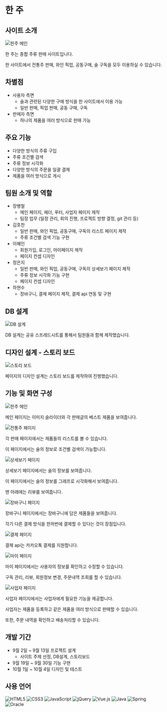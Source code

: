 # 한 주

## 사이트 소개

![한주 메인](https://github.com/user-attachments/assets/0dc64c61-e5d0-43e1-a808-c1b5865b7f15)

한 주는 종합 주류 판매 사이트입니다.


한 사이트에서 전통주 판매, 와인 픽업, 공동구매, 술 구독을 모두 이용하실 수 있습니다.

## 차별점

* 사용자 측면
  * 술과 관련된 다양한 구매 방식을 한 사이트에서 이용 가능
  * 일반 판매, 픽업 판매, 공동 구매, 구독
* 판매자 측면
  * 하나의 제품을 여러 방식으로 판매 가능

## 주요 기능

* 다양한 방식의 주류 구입
* 주류 조건별 검색
* 주류 정보 시각화
* 다양한 방식의 주문을 일괄 결제
* 제품을 여러 방식으로 게시

## 팀원 소개 및 역할

* 장병철
  * 메인 페이지, 헤더, 푸터, 사업자 페이지 제작
  * 팀장 업무 (일정 관리, 회의 진행, 프로젝트 방향 결정, git 관리 등)
* 김호찬
  * 일반 판매, 와인 픽업, 공동구매, 구독의 리스트 페이지 제작
  * 주류 조건별 검색 기능 구현
* 이혜인
  * 회원가입, 로그인, 마이페이지 제작
  * 페이지 컨셉 디자인
* 정은지
  * 일반 판매, 와인 픽업, 공동구매, 구독의 상세보기 페이지 제작
  * 주류 정보 시각화 기능 구현
  * 페이지 컨셉 디자인
* 하현수
  * 장바구니, 결제 페이지 제작, 결제 api 연동 및 구현

## DB 설계

![DB 설계](https://github.com/user-attachments/assets/4b3a0d24-7416-4c41-9263-95f73d6d9f23)

DB 설계는 공유 스프레드시트를 통해서 팀원들과 함께 제작했습니다.

## 디자인 설계 - 스토리 보드

![스토리 보드](https://github.com/user-attachments/assets/43918fdc-53b6-48bb-89b9-830be8f0dec0)

페이지의 디자인 설계는 스토리 보드를 제작하여 진행했습니다.


## 기능 및 화면 구성

![한주 메인](https://github.com/user-attachments/assets/25dd4c54-2727-4e55-8c86-e94fdc3aa4d1)

메인 페이지는 이미지 슬라이더와 각 판매글의 베스트 제품을 보여줍니다.

![전통주 페이지](https://github.com/user-attachments/assets/6ee9a2f1-8037-4e5b-993a-8db30f8c4a4e)

각 판매 페이지에서는 제품들의 리스트를 볼 수 있습니다.


이 페이지에서는 술의 정보로 조건별 검색이 가능합니다.

![상세보기 페이지](https://github.com/user-attachments/assets/51cbf273-876f-46ba-8d5f-56d8ea17b82d)

상세보기 페이지에서는 술의 정보를 보여줍니다.


이 페이지에서는 술의 정보를 그래프로 시각화해서 보여줍니다.


맨 아래에는 리뷰를 보여줍니다.

![장바구니 페이지](https://github.com/user-attachments/assets/493887ba-7297-4bc9-a0ab-569afbbf3880)

장바구니 페이지에서는 장바구니에 담은 제품들을 보여줍니다.


각기 다른 결제 방식을 한꺼번에 결제할 수 있다는 것이 장점입니다.

![결제 페이지](https://github.com/user-attachments/assets/dddc5862-c538-4334-b351-faca74b2d062)

결제 api는 카카오톡 결제를 지원합니다.

![마이 페이지](https://github.com/user-attachments/assets/2ddab8fd-f242-486e-aaf8-18f849971ac5)

마이 페이지에서는 사용자의 정보를 확인하고 수정할 수 있습니다.


구독 관리, 리뷰, 회원정보 변경, 주문내역 조회를 할 수 있습니다.

![사업자 페이지](https://github.com/user-attachments/assets/913e225e-1670-4c39-97c7-17579b8ade21)

사업자 페이지에서는 사업자에게 필요한 기능을 제공합니다.


사업자는 제품을 등록하고 같은 제품을 여러 방식으로 판매할 수 있습니다.


또한, 주문 내역을 확인하고 배송처리할 수 있습니다.

## 개발 기간

* 9월 2일 ~ 9월 13일 프로젝트 설계
  * 사이트 주제 선정, DB설계, 스토리보드
* 9월 19일 ~ 9월 30일 기능 구현
* 10월 1일 ~ 10월 4일 디자인 및 테스트

## 사용 언어

![HTML5](https://img.shields.io/badge/html5-%23E34F26.svg?style=for-the-badge&logo=html5&logoColor=white)
![CSS3](https://img.shields.io/badge/css3-%231572B6.svg?style=for-the-badge&logo=css3&logoColor=white)
![JavaScript](https://img.shields.io/badge/javascript-%23323330.svg?style=for-the-badge&logo=javascript&logoColor=%23F7DF1E)
![jQuery](https://img.shields.io/badge/jquery-%230769AD.svg?style=for-the-badge&logo=jquery&logoColor=white)
![Vue.js](https://img.shields.io/badge/vuejs-%2335495e.svg?style=for-the-badge&logo=vuedotjs&logoColor=%234FC08D)
![Java](https://img.shields.io/badge/java-%23ED8B00.svg?style=for-the-badge&logo=openjdk&logoColor=white)
![Spring](https://img.shields.io/badge/spring-%236DB33F.svg?style=for-the-badge&logo=spring&logoColor=white)
![Oracle](https://img.shields.io/badge/Oracle-F80000?style=for-the-badge&logo=oracle&logoColor=white)
